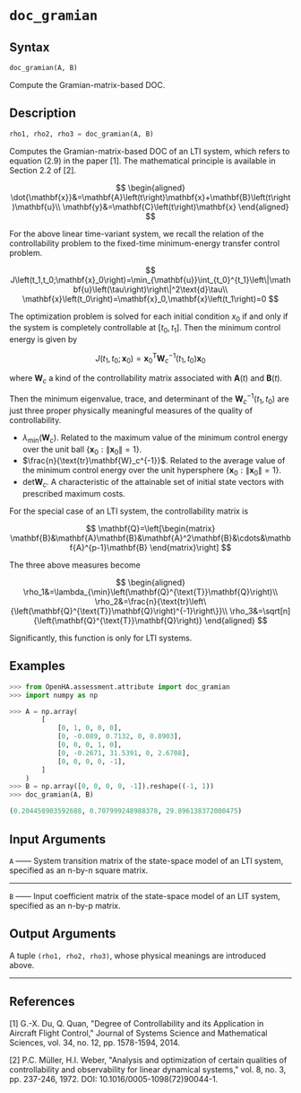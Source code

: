 # `doc_gramian`

## Syntax

```python
doc_gramian(A, B)
```

Compute the Gramian-matrix-based DOC.

## Description

```python
rho1, rho2, rho3 = doc_gramian(A, B)
```

Computes the Gramian-matrix-based DOC of an LTI system, which refers to equation (2.9) in the paper [1].
The mathematical principle is available in Section 2.2 of [2].

$$
\begin{aligned}
\dot{\mathbf{x}}&=\mathbf{A}\left(t\right)\mathbf{x}+\mathbf{B}\left(t\right)\mathbf{u}\\
\mathbf{y}&=\mathbf{C}\left(t\right)\mathbf{x}
\end{aligned}
$$

For the above linear time-variant system, we recall the relation of the controllability problem to the fixed-time minimum-energy transfer control problem.

$$
J\left(t_1,t_0;\mathbf{x}_0\right)=\min_{\mathbf{u}}\int_{t_0}^{t_1}\left\|\mathbf{u}\left(\tau\right)\right\|^2\text{d}\tau\\
\mathbf{x}\left(t_0\right)=\mathbf{x}_0,\mathbf{x}\left(t_1\right)=0
$$

The optimization problem is solved for each initial condition $x_0$ if and only if the system is completely controllable at $\left[t_0,t_1\right]$.
Then the minimum control energy is given by

$$
J\left(t_1,t_0;\mathbf{x}_0\right)=\mathbf{x}_0^{\text{T}}\mathbf{W}_c^{-1}\left(t_1,t_0\right)\mathbf{x}_0
$$

where $\mathbf{W}_c$ a kind of the controllability matrix associated with $\mathbf{A}\left(t\right)$ and $\mathbf{B}\left(t\right)$.

Then the minimum eigenvalue, trace, and determinant of the $\mathbf{W}_c^{-1}\left(t_1,t_0\right)$ are just three proper physically meaningful measures of the quality of controllability.

- $\lambda_{\min}\left(\mathbf{W}_c\right)$. Related to the maximum value of the minimum control energy over the unit ball $\left\{\mathbf{x}_0:\left\|\mathbf{x}_0\right\|=1\right\}$.
- $\frac{n}{\text{tr}\mathbf{W}_c^{-1}}$. Related to the average value of the minimum control energy over the unit hypersphere $\left\{\mathbf{x}_0:\left\|\mathbf{x}_0\right\|=1\right\}$.
- $\text{det}\mathbf{W}_c$. A characteristic of the attainable set of initial state vectors with prescribed maximum costs.

For the special case of an LTI system, the controllability matrix is

$$
\mathbf{Q}=\left[\begin{matrix}
\mathbf{B}&\mathbf{A}\mathbf{B}&\mathbf{A}^2\mathbf{B}&\cdots&\mathbf{A}^{p-1}\mathbf{B}
\end{matrix}\right]
$$

The three above measures become

$$
\begin{aligned}
\rho_1&=\lambda_{\min}\left(\mathbf{Q}^{\text{T}}\mathbf{Q}\right)\\
\rho_2&=\frac{n}{\text{tr}\left\{\left(\mathbf{Q}^{\text{T}}\mathbf{Q}\right)^{-1}\right\}}\\
\rho_3&=\sqrt[n]{\left(\mathbf{Q}^{\text{T}}\mathbf{Q}\right)}
\end{aligned}
$$

Significantly, this function is only for LTI systems.

## Examples

```python
>>> from OpenHA.assessment.attribute import doc_gramian
>>> import numpy as np

>>> A = np.array(
        [
            [0, 1, 0, 0, 0],
            [0, -0.089, 0.7132, 0, 0.8903],
            [0, 0, 0, 1, 0],
            [0, -0.2671, 31.5391, 0, 2.6708],
            [0, 0, 0, 0, -1],
        ]
    )
>>> B = np.array([0, 0, 0, 0, -1]).reshape((-1, 1))
>>> doc_gramian(A, B)

(0.204458903592688, 0.707999248988378, 29.896138372000475)

```

## Input Arguments

`A` —— System transition matrix of the state-space model of an LTI system, specified as an n-by-n square matrix.

---

`B` —— Input coefficient matrix of the state-space model of an LIT system, specified as an n-by-p matrix.

## Output Arguments

A tuple `(rho1, rho2, rho3)`, whose physical meanings are introduced above.

---

## References

[1] G.-X. Du, Q. Quan, "Degree of Controllability and its Application in Aircraft Flight Control," Journal of Systems Science and Mathematical Sciences, vol. 34, no. 12, pp. 1578-1594, 2014.

[2] P.C. Müller, H.I. Weber, "Analysis and optimization of certain qualities of controllability and observability for linear dynamical systems," vol. 8, no. 3, pp. 237-246, 1972. DOI: 10.1016/0005-1098(72)90044-1.

